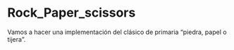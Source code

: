 # Rock_Paper_scissors
Vamos a hacer una implementación del clásico de primaria “piedra, papel o tijera”.
